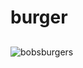 # burger

##
![bobsburgers](https://user-images.githubusercontent.com/33463643/39278399-82e8ddda-48b8-11e8-923b-c554255ed498.jpeg)
